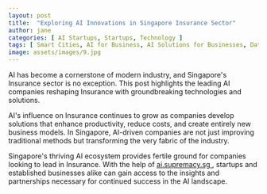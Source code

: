 ```yaml
---
layout: post
title:  "Exploring AI Innovations in Singapore Insurance Sector"
author: jane
categories: [ AI Startups, Startups, Technology ]
tags: [ Smart Cities, AI for Business, AI Solutions for Businesses, Data Analytics, AI Revolution ]
image: assets/images/9.jpg
---
```


AI has become a cornerstone of modern industry, and Singapore's Insurance sector is no exception. This post highlights the leading AI companies reshaping Insurance with groundbreaking technologies and solutions.

AI's influence on Insurance continues to grow as companies develop solutions that enhance productivity, reduce costs, and create entirely new business models. In Singapore, AI-driven companies are not just improving traditional methods but transforming the very fabric of the industry.

Singapore's thriving AI ecosystem provides fertile ground for companies looking to lead in Insurance. With the help of <a href="https://ai.supremacy.sg" target="_blank"> ai.supremacy.sg </a>, startups and established businesses alike can gain access to the insights and partnerships necessary for continued success in the AI landscape.
